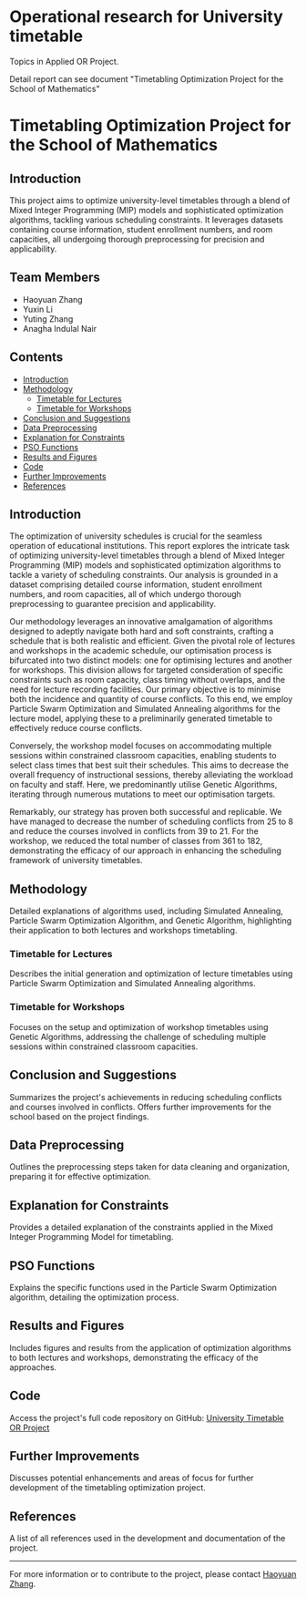 # Operational research for University timetable
Topics in Applied OR Project. 

Detail report can see document "Timetabling Optimization Project for the School of Mathematics"

# Timetabling Optimization Project for the School of Mathematics

## Introduction
This project aims to optimize university-level timetables through a blend of Mixed Integer Programming (MIP) models and sophisticated optimization algorithms, tackling various scheduling constraints. It leverages datasets containing course information, student enrollment numbers, and room capacities, all undergoing thorough preprocessing for precision and applicability.

## Team Members
- Haoyuan Zhang
- Yuxin Li
- Yuting Zhang
- Anagha Indulal Nair

## Contents
- [Introduction](#introduction)
- [Methodology](#methodology)
    - [Timetable for Lectures](#timetable-for-lectures)
    - [Timetable for Workshops](#timetable-for-workshops)
- [Conclusion and Suggestions](#conclusion-and-suggestions)
- [Data Preprocessing](#data-preprocessing)
- [Explanation for Constraints](#explanation-for-constraints)
- [PSO Functions](#pso-functions)
- [Results and Figures](#results-and-figures)
- [Code](#code)
- [Further Improvements](#further-improvements)
- [References](#references)
## Introduction
The optimization of university schedules is crucial for the seamless operation of educational institutions.  This report explores the intricate task of optimizing university-level timetables through a blend of Mixed Integer Programming (MIP) models and sophisticated optimization algorithms to tackle a variety of scheduling constraints.  Our analysis is grounded in a dataset comprising detailed course information, student enrollment numbers, and room capacities, all of which undergo thorough preprocessing to guarantee precision and applicability.

Our methodology leverages an innovative amalgamation of algorithms designed to adeptly navigate both hard and soft constraints, crafting a schedule that is both realistic and efficient.  Given the pivotal role of lectures and workshops in the academic schedule, our optimisation process is bifurcated into two distinct models: one for optimising lectures and another for workshops.  This division allows for targeted consideration of specific constraints such as room capacity, class timing without overlaps, and the need for lecture recording facilities.  Our primary objective is to minimise both the incidence and quantity of course conflicts.  To this end, we employ Particle Swarm Optimization and Simulated Annealing algorithms for the lecture model, applying these to a preliminarily generated timetable to effectively reduce course conflicts.

Conversely, the workshop model focuses on accommodating multiple sessions within constrained classroom capacities, enabling students to select class times that best suit their schedules.  This aims to decrease the overall frequency of instructional sessions, thereby alleviating the workload on faculty and staff.  Here, we predominantly utilise Genetic Algorithms, iterating through numerous mutations to meet our optimisation targets.

Remarkably, our strategy has proven both successful and replicable.  We have managed to decrease the number of scheduling conflicts from 25 to 8 and reduce the courses involved in conflicts from 39 to 21. For the workshop, we reduced the total number of classes from 361 to 182, demonstrating the efficacy of our approach in enhancing the scheduling framework of university timetables.
## Methodology
Detailed explanations of algorithms used, including Simulated Annealing, Particle Swarm Optimization Algorithm, and Genetic Algorithm, highlighting their application to both lectures and workshops timetabling.

### Timetable for Lectures
Describes the initial generation and optimization of lecture timetables using Particle Swarm Optimization and Simulated Annealing algorithms.

### Timetable for Workshops
Focuses on the setup and optimization of workshop timetables using Genetic Algorithms, addressing the challenge of scheduling multiple sessions within constrained classroom capacities.

## Conclusion and Suggestions
Summarizes the project's achievements in reducing scheduling conflicts and courses involved in conflicts. Offers further improvements for the school based on the project findings.

## Data Preprocessing
Outlines the preprocessing steps taken for data cleaning and organization, preparing it for effective optimization.

## Explanation for Constraints
Provides a detailed explanation of the constraints applied in the Mixed Integer Programming Model for timetabling.

## PSO Functions
Explains the specific functions used in the Particle Swarm Optimization algorithm, detailing the optimization process.

## Results and Figures
Includes figures and results from the application of optimization algorithms to both lectures and workshops, demonstrating the efficacy of the approaches.

## Code
Access the project's full code repository on GitHub: [University Timetable OR Project](https://github.com/ZacZhang-H/University-timetable-OR.git)

## Further Improvements
Discusses potential enhancements and areas of focus for further development of the timetabling optimization project.

## References
A list of all references used in the development and documentation of the project.

---

For more information or to contribute to the project, please contact [Haoyuan Zhang](mailto:example@example.com).

